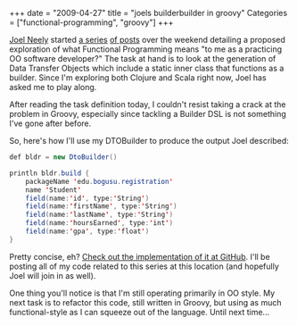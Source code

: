 +++
date = "2009-04-27"
title = "joels builderbuilder in groovy"
Categories = ["functional-programming", "groovy"]
+++

[Joel Neely](http://joelneely.wordpress.com/) started [a series](http://joelneely.wordpress.com/2009/04/25/builderbuilder-the-agenda/) [of posts](http://joelneely.wordpress.com/2009/04/27/builderbuilder-the-task/) over the weekend detailing a proposed exploration of what Functional Programming means "to me as a practicing OO software developer?" The task at hand is to look at the generation of Data Transfer Objects which include a static inner class that functions as a builder. Since I'm exploring both Clojure and Scala right now, Joel has asked me to play along.

After reading the task definition today, I couldn't resist taking a crack at the problem in Groovy, especially since tackling a Builder DSL is not something I've gone after before.

So, here's how I'll use my DTOBuilder to produce the output Joel described:


    
``` java   
def bldr = new DtoBuilder()

println bldr.build {
	packageName 'edu.bogusu.registration'
	name 'Student'
	field(name:'id', type:'String')
	field(name:'firstName', type:'String')
	field(name:'lastName', type:'String')
	field(name:'hoursEarned', type:'int')
	field(name:'gpa', type:'float')
}
```    



Pretty concise, eh? [Check out the implementation of it at GitHub](http://github.com/mstine/BuilderBuilder/blob/1008235f88177910eb94af165ade3aedae2955a3/src/DtoBuilder.groovy). I'll be posting all of my code related to this series at this location (and hopefully Joel will join in as well).

One thing you'll notice is that I'm still operating primarily in OO style. My next task is to refactor this code, still written in Groovy, but using as much functional-style as I can squeeze out of the language. Until next time...
